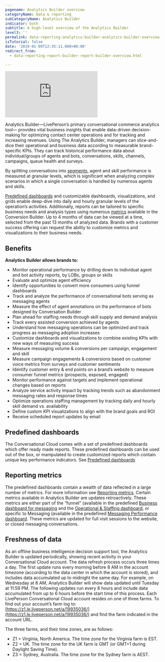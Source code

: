 ```yaml
---
pagename: Analytics Builder overview
categoryName: Data & reporting
subCategoryName: Analytics Builder
indicator: both
subtitle: A high-level overview of the Analytics Builder
level3: ''
permalink: data-reporting-analytics-builder-analytics-builder-overview.html
isTutorial: false
date: '2019-01-09T12:35:11.000+00:00'
redirect_from:
  - data-reporting-report-builder-report-builder-overview.html

---
```

<iframe style="max-width: 750px;" src="https://player.vimeo.com/video/344251526" frameborder="0" webkitallowfullscreen mozallowfullscreen allowfullscreen></iframe>

Analytics Builder—LivePerson’s primary conversational commerce analytics tool— provides vital business insights that enable data-driven decision-making for optimizing contact center operations and for tracking and increasing revenues. Using The Analytics Builder, managers can slice-and-dice their operational and business data according to measurable brand-specific KPIs. They can track historical performance data about individual/groups of agents and bots, conversations, skills, channels, campaigns, queue health and surveys. 

By splitting conversations into [segments](data-reporting-messaging-messaging-conversation-segments.html), agent and skill performance is measured at granular levels, which is significant when analyzing complex scenarios in which a single conversation is handled by numerous agents and skills. 

[Predefined dashboards](data-reporting-report-builder-predefined-dashboards.html) and customizable dashboards, visualizations, and grids enable deep-dive into daily and hourly granular levels of the operation’s activities. Additionally, reports can be tailored to specific business needs and analysis types using numerous [metrics](data-reporting-reporting-metrics.html) available in the Conversion Builder. Up to 4 months of data can be viewed at a time, selected from the past 13 months of analyzed data. Brands with a customer success offering can request the ability to customize metrics and visualizations to their business needs.

## Benefits
**Analytics Builder allows brands to:**

* Monitor operational performance by drilling down to individual agent and bot activity reports, by LOBs, groups or skills 
* Evaluate and optimize agent efficiency
* Identify opportunities to convert more consumers using funnel dashboards
* Track and analyze the performance of conversational bots serving as messaging agents
* Measure the effect of agent annotations on the performance of bots designed by Conversation Builder
* Plan ahead for staffing needs through skill supply and demand analysis
* Track every assisted conversion achieved by agents
* Understand how messaging operations can be optimized and track progress as messaging adoption increases
* Customize dashboards and visualizations to combine existing KPIs with new ways of measuring success 
* Measure messaging volume & conversions per campaign, engagement and skill  
* Measure campaign engagements & conversions based on customer voice metrics from surveys and customer sentiments
* Identify customer entry & end points on a brand’s website to measure consumer funnel metrics (prospects, exposed, engaged) 
* Monitor performance against targets and implement operational changes based on reports
* Analyze service activity impact by tracking trends such as abandonment messaging rates and response times
* Optimize operations staffing management by tracking daily and hourly skill demand vs. availability 
* Define custom KPI visualizations to align with the brand goals and ROI 
* Receive scheduled report updates by email


## Predefined dashboards
The Conversational Cloud comes with a set of predefined dashboards which offer ready made reports. These predefined dashboards can be used out of the box, or manipulated to create customized reports which contain unique key performance indicators. See [Predefined dashboards](data-reporting-report-builder-predefined-dashboards.html)


## Reporting metrics

The predefined dashboards contain a wealth of data reflected in a large number of metrics.  For more information see [Reporting metrics](data-reporting-reporting-metrics.html).
Certain metrics available in Analytics Builder are updates retroactively. These metrics are either part of the “funnel” (available in the predefined [Business dashboard for messaging](data-reporting-messaging-messaging-dashboards-business-dashboard-for-messaging.html) and the [Operational & Staffing dashboard](data-reporting-live-chat-chat-dashboards-operational-staffing-dashboard.html), or specific to Messaging (available in the predefined [Messaging Performance dashboard](data-reporting-messaging-messaging-dashboards-performance-dashboard-for-messaging.html). These metrics are updated for full visit sessions to the website, or closed messaging conversations. 


## Freshness of data

As an offline business intelligence decision support tool, the Analytics Builder is updated periodically,  showing recent activity in your  Conversational Cloud account. The data refresh process occurs three times a day. The first update runs every morning before 8 AM in the account timezone (according to the data center in which the account is stored), and includes data accumulated up to midnight the same day. For example, on Wednesday at 8 AM, Analytics Builder will show data updated until Tuesday at 11:59 PM. The following updates run every 8 hours and  include data accumulated from up to 6 hours before the start time of this process.
Each LivePerson Conversational Cloud account resides on one of three farms. To find out your account’s farm log to: [https://z1.le.liveperson.net/a/19935036/](https://z1.le.liveperson.net/a/19935036/) and find the farm indicated in the account URL.

The three farms, and their time zones, are as follows:

* Z1 = Virginia, North America. The time zone for the Virginia farm is EST.
* Z2 = UK. The time zone for the UK farm is GMT (or GMT+1 during Daylight Saving Time).
* Z3 = Sydney, Australia. The time zone for the Sydney farm is AEST.

